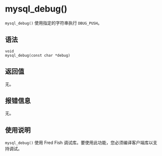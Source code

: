 mysql_debug() 
==================================

`mysql_debug()` 使用指定的字符串执行 `DBUG_PUSH`。

语法 
-----------------------

```unknow
void
mysql_debug(const char *debug)
```



返回值 
------------------------

无。

报错信息 
-------------------------

无。

使用说明 
-------------------------

`mysql_debug()` 使用 Fred Fish 调试库。要使用此功能，您必须编译客户端库以支持调试。
